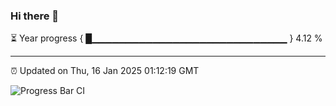 ### Hi there 👋

⏳ Year progress { █▁▁▁▁▁▁▁▁▁▁▁▁▁▁▁▁▁▁▁▁▁▁▁▁▁▁▁▁▁ } 4.12 %

---

⏰ Updated on Thu, 16 Jan 2025 01:12:19 GMT

![Progress Bar CI](https://github.com/JuvenileQ/Progress-Bar-CI/workflows/main/badge.svg)
